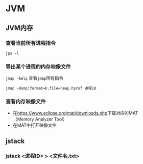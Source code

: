 # JVM



## JVM内存



### 查看当前所有进程指令

`jps -l`



### 导出某个进程的内存映像文件

`jmap -help` 查看`jmap`所有指令

`jmap -dump:format=b,file=heap.hprof 进程ID`



### 查看内存映像文件

* 在<https://www.eclipse.org/mat/downloads.php>下载对应的MAT  （Memory Analyzer Tool）
* 在MAT中打开映像文件







## jstack

### jstack <进程ID>  > <文件名.txt>

 